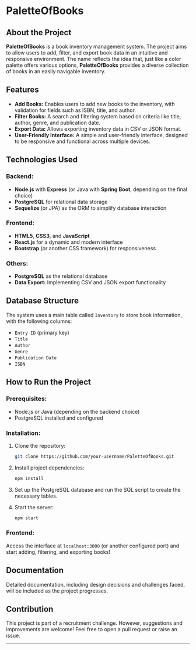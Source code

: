 # PaletteOfBooks

## About the Project

**PaletteOfBooks** is a book inventory management system. The project aims to allow users to add, filter, and export book data in an intuitive and responsive environment. The name reflects the idea that, just like a color palette offers various options, **PaletteOfBooks** provides a diverse collection of books in an easily navigable inventory.

## Features

- **Add Books:** Enables users to add new books to the inventory, with validation for fields such as ISBN, title, and author.
- **Filter Books:** A search and filtering system based on criteria like title, author, genre, and publication date.
- **Export Data:** Allows exporting inventory data in CSV or JSON format.
- **User-Friendly Interface:** A simple and user-friendly interface, designed to be responsive and functional across multiple devices.

## Technologies Used

### Backend:
- **Node.js** with **Express** (or Java with **Spring Boot**, depending on the final choice)
- **PostgreSQL** for relational data storage
- **Sequelize** (or JPA) as the ORM to simplify database interaction

### Frontend:
- **HTML5**, **CSS3**, and **JavaScript**
- **React.js** for a dynamic and modern interface
- **Bootstrap** (or another CSS framework) for responsiveness

### Others:
- **PostgreSQL** as the relational database
- **Data Export:** Implementing CSV and JSON export functionality

## Database Structure

The system uses a main table called `Inventory` to store book information, with the following columns:

- `Entry ID` (primary key)
- `Title`
- `Author`
- `Genre`
- `Publication Date`
- `ISBN`

## How to Run the Project

### Prerequisites:
- Node.js or Java (depending on the backend choice)
- PostgreSQL installed and configured

### Installation:

1. Clone the repository:
   ```bash
   git clone https://github.com/your-username/PaletteOfBooks.git
   ```

2. Install project dependencies:
   ```bash
   npm install
   ```

3. Set up the PostgreSQL database and run the SQL script to create the necessary tables.

4. Start the server:
   ```bash
   npm start
   ```

### Frontend:
Access the interface at `localhost:3000` (or another configured port) and start adding, filtering, and exporting books!

## Documentation

Detailed documentation, including design decisions and challenges faced, will be included as the project progresses.

## Contribution

This project is part of a recruitment challenge. However, suggestions and improvements are welcome! Feel free to open a pull request or raise an issue.

---
